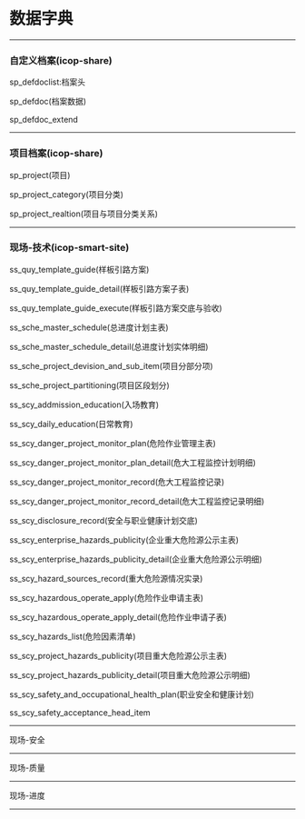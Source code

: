 # 数据字典

---

### 自定义档案\(icop-share\)

sp\_defdoclist:档案头

sp\_defdoc\(档案数据\)

sp\_defdoc\_extend

---

### 项目档案\(icop-share\)

sp\_project\(项目\)

sp\_project\_category\(项目分类\)

sp\_project\_realtion\(项目与项目分类关系\)

------

### 现场-技术\(icop-smart-site\)

ss\_quy\_template\_guide\(样板引路方案\)

ss\_quy\_template\_guide\_detail\(样板引路方案子表\)

ss\_quy\_template\_guide\_execute\(样板引路方案交底与验收\)

ss\_sche\_master\_schedule\(总进度计划主表\)

ss\_sche\_master\_schedule\_detail\(总进度计划实体明细\)

ss\_sche\_project\_devision\_and\_sub\_item\(项目分部分项\)

ss\_sche\_project\_partitioning\(项目区段划分\)

ss\_scy\_addmission\_education\(入场教育\)

ss\_scy\_daily\_education\(日常教育\)

ss\_scy\_danger\_project\_monitor\_plan\(危险作业管理主表\)

ss\_scy\_danger\_project\_monitor\_plan\_detail\(危大工程监控计划明细\)

ss\_scy\_danger\_project\_monitor\_record\(危大工程监控记录\)

ss\_scy\_danger\_project\_monitor\_record\_detail\(危大工程监控记录明细\)

ss\_scy\_disclosure\_record\(安全与职业健康计划交底\)

ss\_scy\_enterprise\_hazards\_publicity\(企业重大危险源公示主表\)

ss\_scy\_enterprise\_hazards\_publicity\_detail\(企业重大危险源公示明细\)

ss\_scy\_hazard\_sources\_record\(重大危险源情况实录\)

ss\_scy\_hazardous\_operate\_apply\(危险作业申请主表\)

ss\_scy\_hazardous\_operate\_apply\_detail\(危险作业申请子表\)

ss\_scy\_hazards\_list\(危险因素清单\)

ss\_scy\_project\_hazards\_publicity\(项目重大危险源公示主表\)

ss\_scy\_project\_hazards\_publicity\_detail\(项目重大危险源公示明细\)

ss\_scy\_safety\_and\_occupational\_health\_plan\(职业安全和健康计划\)

ss\_scy\_safety\_acceptance\_head\_item

------

现场-安全

-------

现场-质量

--------

现场-进度

-----



